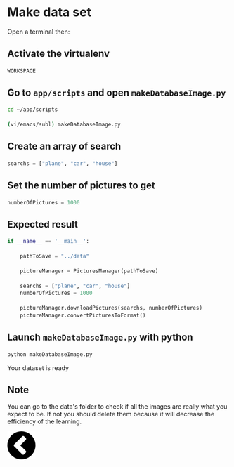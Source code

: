 # Make data set

Open a terminal then:

## Activate the virtualenv

```bash
WORKSPACE
```

## Go to `app/scripts` and open `makeDatabaseImage.py`

```bash
cd ~/app/scripts

(vi/emacs/subl) makeDatabaseImage.py
```

## Create an array of search

```python
searchs = ["plane", "car", "house"]
```

## Set the number of pictures to get

```python
numberOfPictures = 1000
```

## Expected result

```python
if __name__ == '__main__':

	pathToSave = "../data"

	pictureManager = PicturesManager(pathToSave)

	searchs = ["plane", "car", "house"]
	numberOfPictures = 1000

	pictureManager.downloadPictures(searchs, numberOfPictures)		
	pictureManager.convertPicturesToFormat()
```

## Launch `makeDatabaseImage.py` with python

```bash
python makeDatabaseImage.py
```

Your dataset is ready

## Note

You can go to the data's folder to check if all the images are really what you 
expect to be. If not you should delete them because it will decrease the 
efficiency of the learning.

[![alt text](https://github.com/zirkis/LILO/blob/kevin/docs/images/left.png)](https://github.com/zirkis/LILO/blob/kevin/README.md)

